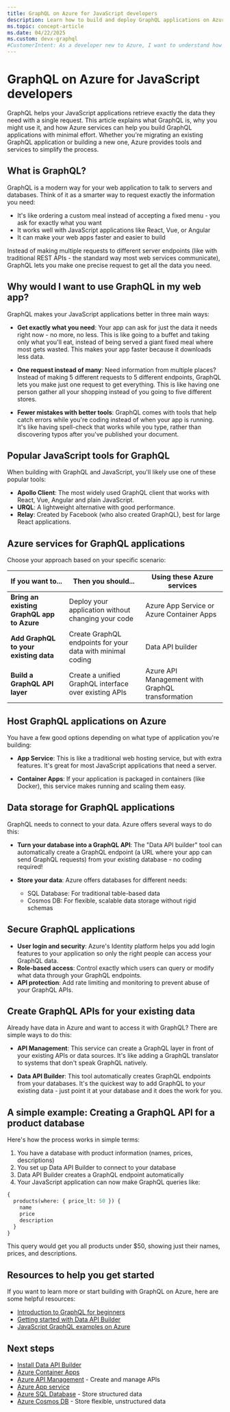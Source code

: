 ```yaml
---
title: GraphQL on Azure for JavaScript developers
description: Learn how to build and deploy GraphQL applications on Azure using JavaScript, and discover the Azure services that make your GraphQL implementation easier.
ms.topic: concept-article
ms.date: 04/22/2025
ms.custom: devx-graphql
#CustomerIntent: As a developer new to Azure, I want to understand how to find the right services and tools to bring or build GraphQL applications with Azure so that my application runs without any more work than is necessary. 
---
```


# GraphQL on Azure for JavaScript developers

GraphQL helps your JavaScript applications retrieve exactly the data they need with a single request. This article explains what GraphQL is, why you might use it, and how Azure services can help you build GraphQL applications with minimal effort. Whether you're migrating an existing GraphQL application or building a new one, Azure provides tools and services to simplify the process.

## What is GraphQL?

GraphQL is a modern way for your web application to talk to servers and databases. Think of it as a smarter way to request exactly the information you need:

* It's like ordering a custom meal instead of accepting a fixed menu - you ask for exactly what you want
* It works well with JavaScript applications like React, Vue, or Angular
* It can make your web apps faster and easier to build

Instead of making multiple requests to different server endpoints (like with traditional REST APIs - the standard way most web services communicate), GraphQL lets you make one precise request to get all the data you need.

## Why would I want to use GraphQL in my web app?

GraphQL makes your JavaScript applications better in three main ways:

* **Get exactly what you need**: Your app can ask for just the data it needs right now - no more, no less. This is like going to a buffet and taking only what you'll eat, instead of being served a giant fixed meal where most gets wasted. This makes your app faster because it downloads less data.

* **One request instead of many**: Need information from multiple places? Instead of making 5 different requests to 5 different endpoints, GraphQL lets you make just one request to get everything. This is like having one person gather all your shopping instead of you going to five different stores.

* **Fewer mistakes with better tools**: GraphQL comes with tools that help catch errors while you're coding instead of when your app is running. It's like having spell-check that works while you type, rather than discovering typos after you've published your document.

## Popular JavaScript tools for GraphQL

When building with GraphQL and JavaScript, you'll likely use one of these popular tools:

* **Apollo Client**: The most widely used GraphQL client that works with React, Vue, Angular and plain JavaScript.
* **URQL**: A lightweight alternative with good performance.
* **Relay**: Created by Facebook (who also created GraphQL), best for large React applications.

## Azure services for GraphQL applications

Choose your approach based on your specific scenario:

| If you want to... | Then you should... | Using these Azure services |
|-------------------|--------------------|-----------------------------|
| **Bring an existing GraphQL app to Azure** | Deploy your application without changing your code | Azure App Service or Azure Container Apps |
| **Add GraphQL to your existing data** | Create GraphQL endpoints for your data with minimal coding | Data API builder |
| **Build a GraphQL API layer** | Create a unified GraphQL interface over existing APIs | Azure API Management with GraphQL transformation |

## Host GraphQL applications on Azure

You have a few good options depending on what type of application you're building:

* **App Service**: This is like a traditional web hosting service, but with extra features. It's great for most JavaScript applications that need a server.

* **Container Apps**: If your application is packaged in containers (like Docker), this service makes running and scaling them easy.

## Data storage for GraphQL applications

GraphQL needs to connect to your data. Azure offers several ways to do this:

* **Turn your database into a GraphQL API**: The "Data API builder" tool can automatically create a GraphQL endpoint (a URL where your app can send GraphQL requests) from your existing database - no coding required!

* **Store your data**: Azure offers databases for different needs:
  * SQL Database: For traditional table-based data
  * Cosmos DB: For flexible, scalable data storage without rigid schemas

## Secure GraphQL applications

* **User login and security**: Azure's Identity platform helps you add login features to your application so only the right people can access your GraphQL data.
* **Role-based access**: Control exactly which users can query or modify what data through your GraphQL endpoints.
* **API protection**: Add rate limiting and monitoring to prevent abuse of your GraphQL APIs.

## Create GraphQL APIs for your existing data

Already have data in Azure and want to access it with GraphQL? There are simple ways to do this:

* **API Management**: This service can create a GraphQL layer in front of your existing APIs or data sources. It's like adding a GraphQL translator to systems that don't speak GraphQL natively.

* **Data API Builder**: This tool automatically creates GraphQL endpoints from your databases. It's the quickest way to add GraphQL to your existing data - just point it at your database and it does the work for you.

## A simple example: Creating a GraphQL API for a product database

Here's how the process works in simple terms:

1. You have a database with product information (names, prices, descriptions)
2. You set up Data API Builder to connect to your database
3. Data API Builder creates a GraphQL endpoint automatically
4. Your JavaScript application can now make GraphQL queries like:

```graphql
{
  products(where: { price_lt: 50 }) {
    name
    price
    description
  }
}
```

This query would get you all products under $50, showing just their names, prices, and descriptions.

## Resources to help you get started

If you want to learn more or start building with GraphQL on Azure, here are some helpful resources:

* [Introduction to GraphQL for beginners](https://graphql.org/learn/)
* [Getting started with Data API Builder](https://github.com/Azure/data-api-builder)
* [JavaScript GraphQL examples on Azure](/samples/browse/?languages=graphql%2Cjavascript%2Ctypescript&products=azure&filter-languages=graphql)

## Next steps

* [Install Data API Builder](/azure/data-api-builder/get-started/get-started-with-data-api-builder)
* [Azure Container Apps](/azure/container-apps)
* [Azure API Management](https://azure.microsoft.com/services/api-management/) - Create and manage APIs
* [Azure App service](/azure/app-service)
* [Azure SQL Database](https://azure.microsoft.com/services/sql-database/) - Store structured data
* [Azure Cosmos DB](https://azure.microsoft.com/services/cosmos-db/) - Store flexible, unstructured data

